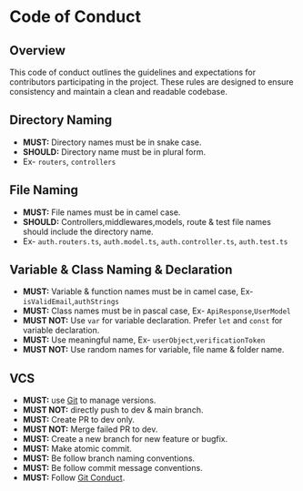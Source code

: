 # Code of Conduct

## Overview

This code of conduct outlines the guidelines and expectations for contributors participating in the project. These rules are designed to ensure consistency and maintain a clean and readable codebase.

## Directory Naming

-   **MUST:** Directory names must be in snake case.
-   **SHOULD:** Directory name must be in plural form.
-   Ex- `routers`, `controllers`

## File Naming

-   **MUST:** File names must be in camel case.
-   **SHOULD:** Controllers,middlewares,models, route & test file names should include the directory name.
-   Ex- `auth.routers.ts`, `auth.model.ts`, `auth.controller.ts`, `auth.test.ts`

## Variable & Class Naming & Declaration

-   **MUST:** Variable & function names must be in camel case, Ex- `isValidEmail`,`authStrings`
-   **MUST:** Class names must be in pascal case, Ex- `ApiResponse`,`UserModel`
-   **MUST NOT:** Use `var` for variable declaration. Prefer `let` and `const` for variable declaration.
-   **MUST:** Use meaningful name, Ex- `userObject`,`verificationToken`
-   **MUST NOT:** Use random names for variable, file name & folder name.

## VCS

-   **MUST:** use [Git](https://git-scm.com/) to manage versions.
-   **MUST NOT:** directly push to dev & main branch.
-   **MUST:** Create PR to dev only.
-   **MUST NOT:** Merge failed PR to dev.
-   **MUST:** Create a new branch for new feature or bugfix.
-   **MUST:** Make atomic commit.
-   **MUST:** Be follow branch naming conventions.
-   **MUST:** Be follow commit message conventions.
-   **MUST:** Follow [Git Conduct](./docs/gitConduct.md).
